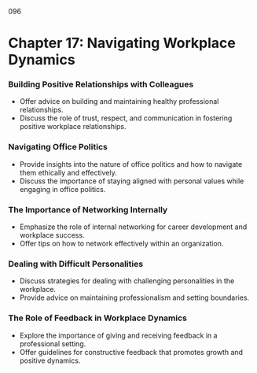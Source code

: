 096


# **Chapter 17: Navigating Workplace Dynamics**

### **Building Positive Relationships with Colleagues**

- Offer advice on building and maintaining healthy professional relationships.
- Discuss the role of trust, respect, and communication in fostering positive workplace relationships.

### **Navigating Office Politics**

- Provide insights into the nature of office politics and how to navigate them ethically and effectively.
- Discuss the importance of staying aligned with personal values while engaging in office politics.

### **The Importance of Networking Internally**

- Emphasize the role of internal networking for career development and workplace success.
- Offer tips on how to network effectively within an organization.

### **Dealing with Difficult Personalities**

- Discuss strategies for dealing with challenging personalities in the workplace.
- Provide advice on maintaining professionalism and setting boundaries.

### **The Role of Feedback in Workplace Dynamics**

- Explore the importance of giving and receiving feedback in a professional setting.
- Offer guidelines for constructive feedback that promotes growth and positive dynamics.